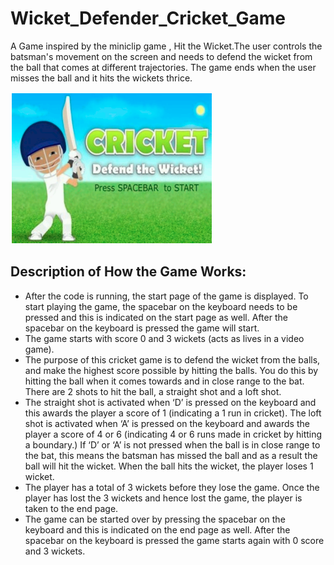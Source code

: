 # Wicket_Defender_Cricket_Game

A Game inspired by the miniclip game , Hit the Wicket.The user controls the batsman's movement on the screen and needs to defend the wicket from the ball that comes at different trajectories. The game ends when the user misses the ball and it hits the wickets thrice.

![This is the starting game banner](Pictures/Game_Banner.png)

## Description of How the Game Works:

- After the code is running, the start page of the game is displayed. To start playing the game, the spacebar on the keyboard needs to be pressed and this is indicated on the start page as well. After the spacebar on the keyboard is pressed the game will start.
- The game starts with score 0 and 3 wickets (acts as lives in a video game).
- The purpose of this cricket game is to defend the wicket from the balls, and make the highest score possible by hitting the balls. You do this by hitting the ball when it comes towards and in close range to the bat. There are 2 shots to hit the ball, a straight shot and a loft shot.
- The straight shot is activated when ‘D’ is pressed on the keyboard and this awards the player a score of 1 (indicating a 1 run in cricket). The loft shot is activated when ‘A’ is pressed on the keyboard and awards the player a score of 4 or 6 (indicating 4 or 6 runs made in cricket by hitting a boundary.) If ‘D’ or ‘A’ is not pressed when the ball is in close range to the bat, this means the batsman has missed the ball and as a result the ball will hit the wicket. When the ball hits the wicket, the player loses 1 wicket.
- The player has a total of 3 wickets before they lose the game. Once the player has lost the 3 wickets and hence lost the game, the player is taken to the end page.
- The game can be started over by pressing the spacebar on the keyboard and this is indicated on the end page as well. After the spacebar on the keyboard is pressed the game starts again with 0 score and 3 wickets.